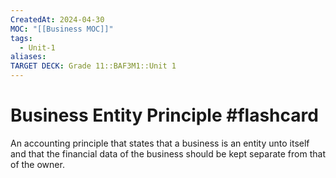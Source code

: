 ```yaml
---
CreatedAt: 2024-04-30
MOC: "[[Business MOC]]"
tags:
  - Unit-1
aliases: 
TARGET DECK: Grade 11::BAF3M1::Unit 1
---
```


# Business Entity Principle #flashcard 
An accounting principle that states that a business is an entity unto itself and that the financial data of the business should be kept separate from that of the owner.
<!--ID: 1718216451559-->
